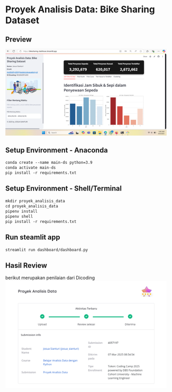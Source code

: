 # Proyek Analisis Data: Bike Sharing Dataset

## Preview
![Bike Sharing Dashboard Streamlit Preview](https://github.com/josuastr/Proyek_Analisis_Data/blob/main/Preview.png)

## Setup Environment - Anaconda
```
conda create --name main-ds python=3.9
conda activate main-ds
pip install -r requirements.txt
```

## Setup Environment - Shell/Terminal
```
mkdir proyek_analisis_data
cd proyek_analisis_data
pipenv install
pipenv shell
pip install -r requirements.txt
```

## Run steamlit app
```
streamlit run dashboard/dashboard.py
```
## Hasil Review
berikut merupakan penilaian dari Dicoding
![Bike Sharing Dashboard Review](https://github.com/josuastr/Proyek_Analisis_Data/blob/main/Hasil%20Review%20Proyek%20Analisis%20Data%20dengan%20Python.png)
